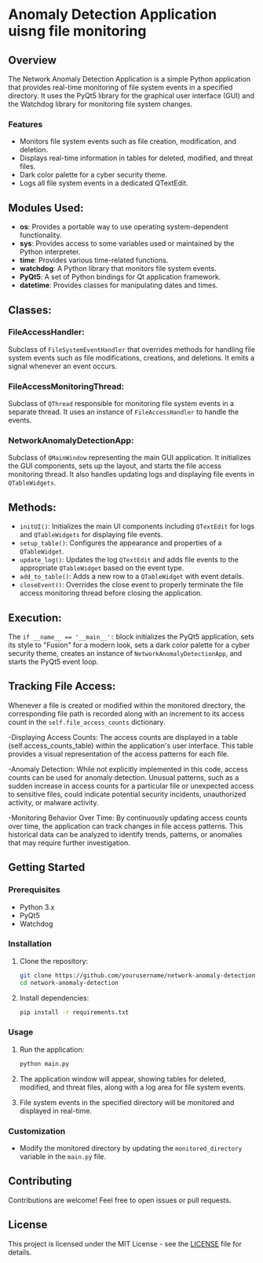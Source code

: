 # Anomaly Detection Application uisng file monitoring

## Overview

The Network Anomaly Detection Application is a simple Python application that provides real-time monitoring of file system events in a specified directory. It uses the PyQt5 library for the graphical user interface (GUI) and the Watchdog library for monitoring file system changes.

### Features

- Monitors file system events such as file creation, modification, and deletion.
- Displays real-time information in tables for deleted, modified, and threat files.
- Dark color palette for a cyber security theme.
- Logs all file system events in a dedicated QTextEdit.
## Modules Used:
- **os**: Provides a portable way to use operating system-dependent functionality.
- **sys**: Provides access to some variables used or maintained by the Python interpreter.
- **time**: Provides various time-related functions.
- **watchdog**: A Python library that monitors file system events.
- **PyQt5**: A set of Python bindings for Qt application framework.
- **datetime**: Provides classes for manipulating dates and times.

## Classes:
### FileAccessHandler:
Subclass of `FileSystemEventHandler` that overrides methods for handling file system events such as file modifications, creations, and deletions. It emits a signal whenever an event occurs.

### FileAccessMonitoringThread:
Subclass of `QThread` responsible for monitoring file system events in a separate thread. It uses an instance of `FileAccessHandler` to handle the events.

### NetworkAnomalyDetectionApp:
Subclass of `QMainWindow` representing the main GUI application. It initializes the GUI components, sets up the layout, and starts the file access monitoring thread. It also handles updating logs and displaying file events in `QTableWidgets`.

## Methods:
- `initUI()`: Initializes the main UI components including `QTextEdit` for logs and `QTableWidgets` for displaying file events.
- `setup_table()`: Configures the appearance and properties of a `QTableWidget`.
- `update_log()`: Updates the log `QTextEdit` and adds file events to the appropriate `QTableWidget` based on the event type.
- `add_to_table()`: Adds a new row to a `QTableWidget` with event details.
- `closeEvent()`: Overrides the close event to properly terminate the file access monitoring thread before closing the application.

## Execution:
The `if __name__ == '__main__':` block initializes the PyQt5 application, sets its style to "Fusion" for a modern look, sets a dark color palette for a cyber security theme, creates an instance of `NetworkAnomalyDetectionApp`, and starts the PyQt5 event loop.

## Tracking File Access:
Whenever a file is created or modified within the monitored directory, the corresponding file path is recorded along with an increment to its access count in the `self.file_access_counts` dictionary.

-Displaying Access Counts: The access counts are displayed in a table (self.access_counts_table) within the application's user interface. This table provides a visual representation of the access patterns for each file.

-Anomaly Detection: While not explicitly implemented in this code, access counts can be used for anomaly detection. Unusual patterns, such as a sudden increase in access counts for a particular file or unexpected access to sensitive files, could indicate potential security incidents, unauthorized activity, or malware activity.

-Monitoring Behavior Over Time: By continuously updating access counts over time, the application can track changes in file access patterns. This historical data can be analyzed to identify trends, patterns, or anomalies that may require further investigation.

## Getting Started

### Prerequisites

- Python 3.x
- PyQt5
- Watchdog

### Installation

1. Clone the repository:

    ```bash
    git clone https://github.com/yourusername/network-anomaly-detection.git
    cd network-anomaly-detection
    ```

2. Install dependencies:

    ```bash
    pip install -r requirements.txt
    ```

### Usage

1. Run the application:

    ```bash
    python main.py
    ```

2. The application window will appear, showing tables for deleted, modified, and threat files, along with a log area for file system events.

3. File system events in the specified directory will be monitored and displayed in real-time.

### Customization

- Modify the monitored directory by updating the `monitored_directory` variable in the `main.py` file.

## Contributing

Contributions are welcome! Feel free to open issues or pull requests.

## License

This project is licensed under the MIT License - see the [LICENSE](LICENSE) file for details.
